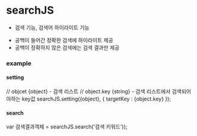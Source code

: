 # searchJS

- 검색 기능, 검색어 하이라이트 기능
+ 공백이 들어간 정확한 검색에 하이라이트 제공
+ 공백이 정확하지 않은 검색에는 검색 결과만 제공


### example

#### setting
// objcet {object} - 검색 리스트
// object.key {string} - 검색 리스트에서 검색되어야하는 key값
searchJS.setting({object}, { targetKey : {object.key} });
 
#### search
var 검색결과객체 = searchJS.search('검색 키워드'));

